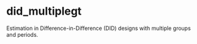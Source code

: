# did_multiplegt
Estimation in Difference-in-Difference (DID) designs with multiple groups and periods.
